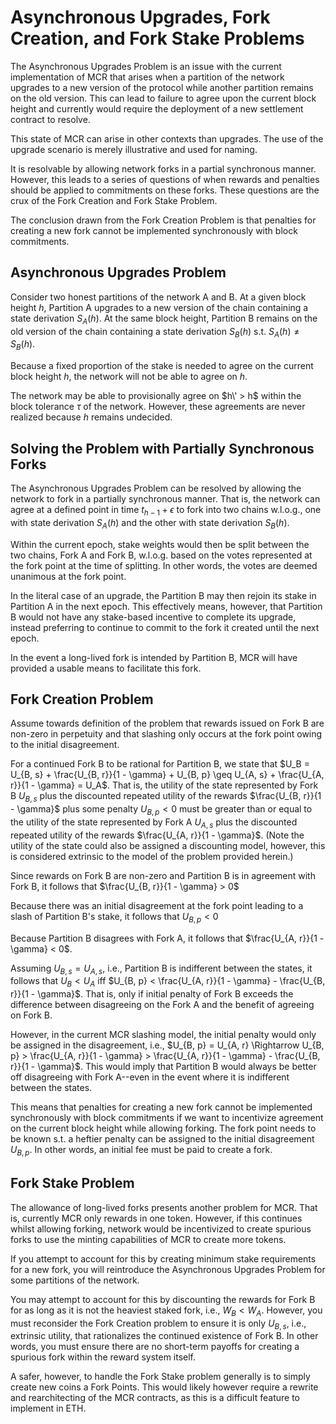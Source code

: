 # Asynchronous Upgrades, Fork Creation, and Fork Stake Problems
The Asynchronous Upgrades Problem is an issue with the current implementation of MCR that arises when a partition of the network upgrades to a new version of the protocol while another partition remains on the old version. This can lead to failure to agree upon the current block height and currently would require the deployment of a new settlement contract to resolve. 

This state of MCR can arise in other contexts than upgrades. The use of the upgrade scenario is merely illustrative and used for naming. 

It is resolvable by allowing network forks in a partial synchronous manner. However, this leads to a series of questions of when rewards and penalties should be applied to commitments on these forks. These questions are the crux of the Fork Creation and Fork Stake Problem.

The conclusion drawn from the Fork Creation Problem is that penalties for creating a new fork cannot be implemented synchronously with block commitments.

## Asynchronous Upgrades Problem
Consider two honest partitions of the network A and B. At a given block height $h$, Partition A upgrades to a new version of the chain containing a state derivation $S_A(h)$. At the same block height, Partition B remains on the old version of the chain containing a state derivation $S_B(h)$ s.t. $S_A(h) \neq S_B(h)$.

Because a fixed proportion of the stake is needed to agree on the current block height $h$, the network will not be able to agree on $h$. 

The network may be able to provisionally agree on $h\' > h$ within the block tolerance $\tau$ of the network. However, these agreements are never realized because $h$ remains undecided. 

## Solving the Problem with Partially Synchronous Forks
The Asynchronous Upgrades Problem can be resolved by allowing the network to fork in a partially synchronous manner. That is, the network can agree at a defined point in time $t_{h - 1} + \epsilon$ to fork into two chains w.l.o.g., one with state derivation $S_A(h)$ and the other with state derivation $S_B(h)$.

Within the current epoch, stake weights would then be split between the two chains, Fork A and Fork B, w.l.o.g. based on the votes represented at the fork point at the time of splitting. In other words, the votes are deemed unanimous at the fork point.

In the literal case of an upgrade, the Partition B may then rejoin its stake in Partition A in the next epoch. This effectively means, however, that Partition B would not have any stake-based incentive to complete its upgrade, instead preferring to continue to commit to the fork it created until the next epoch.

In the event a long-lived fork is intended by Partition B, MCR will have provided a usable means to facilitate this fork. 

## Fork Creation Problem
Assume towards definition of the problem that rewards issued on Fork B are non-zero in perpetuity and that slashing only occurs at the fork point owing to the initial disagreement. 

For a continued Fork B to be rational for Partition B, we state that $U_B = U_{B, s} + \frac{U_{B, r}}{1 - \gamma} + U_{B, p} \geq U_{A, s} + \frac{U_{A, r}}{1 - \gamma} = U_A$. That is, the utility of the state represented by Fork B $U_{B, s}$ plus the discounted repeated utility of the rewards $\frac{U_{B, r}}{1 - \gamma}$ plus some penalty $U_{B, p} < 0$ must be greater than or equal to the utility of the state represented by Fork A $U_{A, s}$ plus the discounted repeated utility of the rewards $\frac{U_{A, r}}{1 - \gamma}$. (Note the utility of the state could also be assigned a discounting model, however, this is considered extrinsic to the model of the problem provided herein.)

Since rewards on Fork B are non-zero and Partition B is in agreement with Fork B, it follows that $\frac{U_{B, r}}{1 - \gamma} > 0$

Because there was an initial disagreement at the fork point leading to a slash of Partition B's stake, it follows that $U_{B, p} < 0$

Because Partition B disagrees with Fork A, it follows that $\frac{U_{A, r}}{1 - \gamma} < 0$. 

Assuming $U_{B, s} = U_{A, s}$, i.e., Partition B is indifferent between the states, it follows that $U_B < U_A$ iff $U_{B, p} < \frac{U_{A, r}}{1 - \gamma} - \frac{U_{B, r}}{1 - \gamma}$. That is, only if initial penalty of Fork B exceeds the difference between disagreeing on the Fork A and the benefit of agreeing on Fork B.

However, in the current MCR slashing model, the initial penalty would only be assigned in the disagreement, i.e., $U_{B, p} = U_{A, r} \Rightarrow U_{B, p} > \frac{U_{A, r}}{1 - \gamma} > \frac{U_{A, r}}{1 - \gamma} - \frac{U_{B, r}}{1 - \gamma}$. This would imply that Partition B would always be better off disagreeing with Fork A--even in the event where it is indifferent between the states.

This means that penalties for creating a new fork cannot be implemented synchronously with block commitments if we want to incentivize agreement on the current block height while allowing forking. The fork point needs to be known s.t. a heftier penalty can be assigned to the initial disagreement $U_{B, p}$. In other words, an initial fee must be paid to create a fork.

## Fork Stake Problem
The allowance of long-lived forks presents another problem for MCR. That is, currently MCR only rewards in one token. However, if this continues whilst allowing forking, network would be incentivized to create spurious forks to use the minting capabilities of MCR to create more tokens.

If you attempt to account for this by creating minimum stake requirements for a new fork, you will reintroduce the Asynchronous Upgrades Problem for some partitions of the network.

You may attempt to account for this by discounting the rewards for Fork B for as long as it is not the heaviest staked fork, i.e., $W_B < W_A$. However, you must reconsider the Fork Creation problem to ensure it is only $U_{B, s}$, i.e., extrinsic utility, that rationalizes the continued existence of Fork B. In other words, you must ensure there are no short-term payoffs for creating a spurious fork within the reward system itself.

A safer, however, to handle the Fork Stake problem generally is to simply create new coins a Fork Points. This would likely however require a rewrite and rearchitecting of the MCR contracts, as this is a difficult feature to implement in ETH. 
